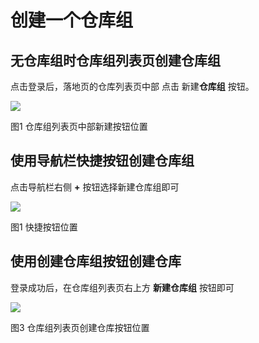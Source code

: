 # 创建一个仓库组

## 无仓库组时仓库组列表页创建仓库组

点击登录后，落地页的仓库列表页中部 点击 新建**仓库组** 按钮。

![](/doc/cn/manual/assets/42187a33182093239b940f4e539146ed.png)

图1 仓库组列表页中部新建按钮位置

## 使用导航栏快捷按钮创建仓库组

点击导航栏右侧 **+** 按钮选择新建仓库组即可

![](/doc/cn/manual/assets/b6b2a677e09aa5de0b2c2bae989785f1.png)

图1 快捷按钮位置

## 使用创建仓库组按钮创建仓库

登录成功后，在仓库组列表页右上方 **新建仓库组** 按钮即可

![](/doc/cn/manual/assets/f6e60a8e330e952e839b6273dc0a3c98.png)

图3 仓库组列表页创建仓库按钮位置
